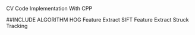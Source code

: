CV Code Implementation With CPP

##INCLUDE ALGORITHM
	HOG Feature Extract
	SIFT Feature Extract
	Struck Tracking

